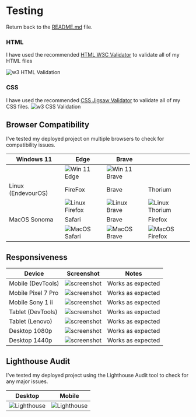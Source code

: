 # Testing

Return back to the [README.md](README.md) file.


### HTML

I have used the recommended [HTML W3C Validator](https://validator.w3.org) to validate all of my HTML files

![w3 HTML Validation](resources/w3valid-html.png "Valid w3 HTML")


### CSS

I have used the recommended [CSS Jigsaw Validator](https://jigsaw.w3.org/css-validator) to validate all of my CSS files.
![w3 CSS Validation](resources/w3valid-css.png "Valid w3 CSS")


## Browser Compatibility

I've tested my deployed project on multiple browsers to check for compatibility issues.

| Windows 11 | Edge | Brave |  |
| --- | --- | --- | --- |
| |![Win 11 Edge](resources/comp-edge.png "Win 11 Edge")|![Win 11 Brave](resources/comp-brave.png "Win 11 Brave")|   |
| Linux (EndevourOS) | FireFox | Brave | Thorium |
| |![Linux Firefox](resources/comp-lnx-firefox.png "Linux Firefox")|![Linux Brave](resources/comp-lnx-brave.png "Linux Brave")|![Linux Thorium](resources/comp-lnx-thorium.png "Linux Thoium") |
| MacOS Sonoma | Safari | Brave | Firefox |
| |![MacOS Safari](resources/comp-mac-safari.png "Linux Firefox")|![MacOS Brave](resources/comp-mac-brave.png "Linux Brave")| ![MacOS Firefox](resources/comp-mac-firefox.png "Linux Firefox")  |


## Responsiveness

| Device | Screenshot | Notes |
| --- | --- | --- |
| Mobile (DevTools) | ![screenshot](resources//responsive-mobile-dev.png) | Works as expected |
| Mobile Pixel 7 Pro | ![screenshot](resources//responsive-mobile-p7p.png) | Works as expected |
| Mobile Sony 1 ii | ![screenshot](resources//responsive-mobile-sony1ii.png) | Works as expected |
| Tablet (DevTools) | ![screenshot](resources//responsive-tablet-dev.png) | Works as expected |
| Tablet (Lenovo) | ![screenshot](resources//responsive-tablet-lenovo.png) | Works as expected |
| Desktop 1080p | ![screenshot](resources//responsive-desktop-1080.png) | Works as expected |
| Desktop 1440p | ![screenshot](resources//responsive-desktop-1440.png) | Works as expected |


## Lighthouse Audit

I've tested my deployed project using the Lighthouse Audit tool to check for any major issues.


| Desktop | Mobile |
| --- | --- |
|![Lighthouse](resources/lighthouse-desktop.png "Lighthouse Scores desktop")|![Lighthouse](resources/lighthouse-mobile.png "Lighthouse Scores mobile")|


